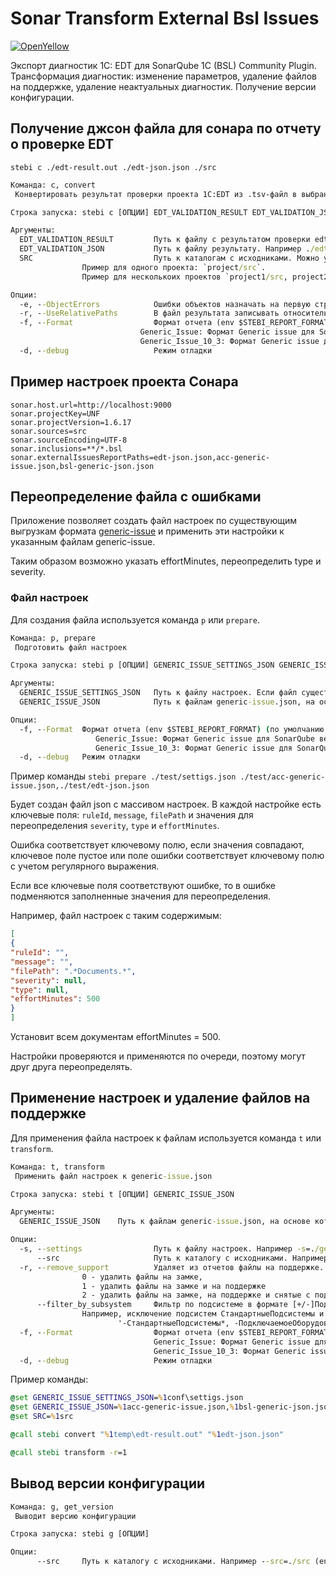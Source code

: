 # Sonar Transform External Bsl Issues

[![OpenYellow](https://img.shields.io/endpoint?url=https://openyellow.neocities.org/badges/2/230765834.json)](https://openyellow.notion.site/openyellow/24727888daa641af95514b46bee4d6f2?p=1faefbc7324e4d9abfe5cf63902878a4&amp;pm=s)

Экспорт диагностик 1С: EDT для SonarQube 1C (BSL) Community Plugin.
Трансформация диагностик: изменение параметров, удаление файлов на поддержке, удаление неактуальных диагностик.
Получение версии конфигурации.

## Получение джсон файла для сонара по отчету о проверке EDT

`stebi c ./edt-result.out ./edt-json.json ./src`

```bat
Команда: c, convert
 Конвертировать результат проверки проекта 1С:EDT из .tsv-файл в выбранный формат

Строка запуска: stebi c [ОПЦИИ] EDT_VALIDATION_RESULT EDT_VALIDATION_JSON SRC

Аргументы:
  EDT_VALIDATION_RESULT         Путь к файлу с результатом проверки edt. Например ./edt-result.out (env $EDT_VALIDATION_RESULT)
  EDT_VALIDATION_JSON           Путь к файлу результату. Например ./edt-json.json (env $EDT_VALIDATION_JSON)
  SRC                           Путь к каталогам с исходниками. Можно указать несколько, если результат проверки содержит несколько проектов.
                Пример для одного проекта: `project/src`.
                Пример для несколькоих проектов `project1/src, project2/src` (env $SRC)

Опции:
  -e, --ObjectErrors            Ошибки объектов назначать на первую строку модуля формы/объекта
  -r, --UseRelativePaths        В файл результата записывать относительные пути
  -f, --Format                  Формат отчета (env $STEBI_REPORT_FORMAT) (по умолчанию Generic_Issue)
                             Generic_Issue: Формат Generic issue для SonarQube версии 10.2-. Подробнее: https://docs.sonarsource.com/sonarqube/10.2/analyzing-source-code/importing-external-issues/generic-issue-import-format/
                             Generic_Issue_10_3: Формат Generic issue для SonarQube версии 10.3+. Подробнее: https://docs.sonarsource.com/sonarqube/10.3/analyzing-source-code/importing-external-issues/generic-issue-import-format/
  -d, --debug                   Режим отладки
```

## Пример настроек проекта Сонара

```
sonar.host.url=http://localhost:9000
sonar.projectKey=UNF
sonar.projectVersion=1.6.17
sonar.sources=src
sonar.sourceEncoding=UTF-8
sonar.inclusions=**/*.bsl
sonar.externalIssuesReportPaths=edt-json.json,acc-generic-issue.json,bsl-generic-json.json
```

## Переопределение файла с ошибками

Приложение позволяет создать файл настроек по существующим выгрузкам формата [generic-issue](https://docs.sonarqube.org/latest/analysis/generic-issue/) и применить эти настройки к указанным файлам generic-issue.

Таким образом возможно указать effortMinutes, переопределить type и severity.

### Файл настроек

Для создания файла используется команда `p` или `prepare`.  

```bat
Команда: p, prepare
 Подготовить файл настроек

Строка запуска: stebi p [ОПЦИИ] GENERIC_ISSUE_SETTINGS_JSON GENERIC_ISSUE_JSON

Аргументы:
  GENERIC_ISSUE_SETTINGS_JSON   Путь к файлу настроек. Если файл существует, то он будет обновлен. Например ./generic-issue-settings.json (env $GENERIC_ISSUE_SETTINGS_JSON)
  GENERIC_ISSUE_JSON            Путь к файлам generic-issue.json, на основе которых будет создан файл настроек. Например ./edt-json.json,./acc-generic-issue.json (env $GENERIC_ISSUE_JSON)

Опции:
  -f, --Format  Формат отчета (env $STEBI_REPORT_FORMAT) (по умолчанию Generic_Issue)
                   Generic_Issue: Формат Generic issue для SonarQube версии 10.2-. Подробнее: https://docs.sonarsource.com/sonarqube/10.2/analyzing-source-code/importing-external-issues/generic-issue-import-format/
                   Generic_Issue_10_3: Формат Generic issue для SonarQube версии 10.3+. Подробнее: https://docs.sonarsource.com/sonarqube/10.3/analyzing-source-code/importing-external-issues/generic-issue-import-format/
  -d, --debug   Режим отладки
```

Пример команды `stebi prepare ./test/settigs.json ./test/acc-generic-issue.json,./test/edt-json.json`

Будет создан файл json с массивом настроек. В каждой настройке есть ключевые поля: `ruleId`, `message`, `filePath` и значения для переопределения `severity`, `type` и `effortMinutes`.

Ошибка соответствует ключевому полю, если значения совпадают, ключевое поле пустое или поле ошибки соответствует ключевому полю с учетом регулярного выражения.

Если все ключевые поля соответствуют ошибке, то в ошибке подменяются заполненные значения для переопределения.

Например, файл настроек с таким содержимым:

```json
[
{
"ruleId": "",
"message": "",
"filePath": ".*Documents.*",
"severity": null,
"type": null,
"effortMinutes": 500
}
]
```
Установит всем документам effortMinutes = 500.

Настройки проверяются и применяются по очереди, поэтому могут друг друга переопределять.

## Применение настроек и удаление файлов на поддержке

Для применения файла настроек к файлам используется команда `t` или `transform`.

```bat
Команда: t, transform
 Применить файл настроек к generic-issue.json

Строка запуска: stebi t [ОПЦИИ] GENERIC_ISSUE_JSON

Аргументы:
  GENERIC_ISSUE_JSON    Путь к файлам generic-issue.json, на основе которых будет создан файл настроек. Например ./edt-json.json,./acc-generic-issue.json (env $GENERIC_ISSUE_JSON)

Опции:
  -s, --settings                Путь к файлу настроек. Например -s=./generic-issue-settings.json (env $GENERIC_ISSUE_SETTINGS_JSON)
      --src                     Путь к каталогу с исходниками. Например -src=./src (env $SRC)
  -r, --remove_support          Удаляет из отчетов файлы на поддержке. Например -r=0
                0 - удалить файлы на замке,
                1 - удалить файлы на замке и на поддержке
                2 - удалить файлы на замке, на поддержке и снятые с поддержки (env $GENERIC_ISSUE_REMOVE_SUPPORT)
      --filter_by_subsystem     Фильтр по подсистеме в формате [+/-]Подсистема1.Подсистема2[*][^].
                Например, исключение подсистем СтандартныеПодсистемы и ПодключаемоеОборудование и всех дочерних объектов
                        '-СтандартныеПодсистемы*, -ПодключаемоеОборудование*' (env $GENERIC_ISSUE_FILTER_BY_SUBSYSTEM)
  -f, --Format                  Формат отчета (env $STEBI_REPORT_FORMAT) (по умолчанию Generic_Issue)
                                Generic_Issue: Формат Generic issue для SonarQube версии 10.2-. Подробнее: https://docs.sonarsource.com/sonarqube/10.2/analyzing-source-code/importing-external-issues/generic-issue-import-format/
                                Generic_Issue_10_3: Формат Generic issue для SonarQube версии 10.3+. Подробнее: https://docs.sonarsource.com/sonarqube/10.3/analyzing-source-code/importing-external-issues/generic-issue-import-format/
  -d, --debug                   Режим отладки
```

Пример команды:

```bat
@set GENERIC_ISSUE_SETTINGS_JSON=%1conf\settigs.json
@set GENERIC_ISSUE_JSON=%1acc-generic-issue.json,%1bsl-generic-json.json,%1edt-json.json
@set SRC=%1src

@call stebi convert "%1temp\edt-result.out" "%1edt-json.json" 

@call stebi transform -r=1
```

## Вывод версии конфигурации

```bat
Команда: g, get_version
 Выводит версию конфигурации

Строка запуска: stebi g [ОПЦИИ]

Опции:
      --src     Путь к каталогу с исходниками. Например --src=./src (env $SRC)
```